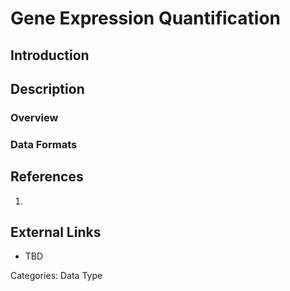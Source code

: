 # Gene Expression Quantification #
## Introduction ##
## Description ##
### Overview ###
### Data Formats ###
## References ##
1.

## External Links ##
* TBD

Categories: Data Type

